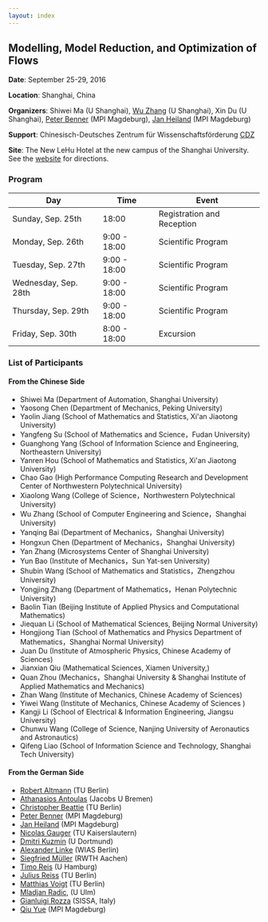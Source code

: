 ```yaml
---
layout: index
---
```


Modelling, Model Reduction, and Optimization of Flows
---

**Date**: September 25-29, 2016 

**Location**: Shanghai, China

**Organizers**: Shiwei Ma (U Shanghai), [Wu Zhang](http://www.hpcc.shu.edu.cn/Portals/283/people/zhangwu.html) (U Shanghai), Xin Du (U Shanghai), [Peter Benner](http://www.mpi-magdeburg.mpg.de/mitarbeiter/26532/15020) (MPI Magdeburg), [Jan Heiland](http://www.mpi-magdeburg.mpg.de/mitarbeiter/29457/834708) (MPI Magdeburg)

**Support**: Chinesisch-Deutsches Zentrum für Wissenschaftsförderung [CDZ](http://www.sinogermanscience.org.cn/de/index.html)

**Site**: The New LeHu Hotel at the new campus of the Shanghai University. See the [website](http://www.lhljt.shu.edu.cn/Default.aspx?tabid=31586) for directions.

### Program

| Day | Time | Event |
| ------- | ------ | ------- |
| Sunday, Sep. 25th | 18:00 | Registration and Reception |
| Monday, Sep. 26th | 9:00 - 18:00 | Scientific Program |
| Tuesday, Sep. 27th | 9:00 - 18:00 | Scientific Program |
| Wednesday, Sep. 28th | 9:00 - 18:00 | Scientific Program |
| Thursday, Sep. 29th | 9:00 - 18:00 | Scientific Program |
| Friday, Sep. 30th | 8:00 - 18:00 | Excursion |

### List of Participants

<h4> From the Chinese Side </h4>

 * Shiwei Ma (Department of Automation, Shanghai University)
 * Yaosong Chen (Department of Mechanics, Peking University)
 * Yaolin Jiang (School of Mathematics and Statistics, Xi'an Jiaotong University)
 * Yangfeng Su (School of Mathematics and Science，Fudan University)
 * Guanghong Yang (School of Information Science and Engineering, Northeastern University)
 * Yanren Hou (School of Mathematics and Statistics, Xi'an Jiaotong University)
 * Chao Gao (High Performance Computing Research and Development Center of Northwestern Polytechnical University)
 * Xiaolong Wang (College of Science，Northwestern Polytechnical University)
 * Wu Zhang (School of Computer Engineering and Science，Shanghai University)
 * Yanqing Bai (Department of Mechanics，Shanghai University)
 * Hongxun Chen (Department of Mechanics，Shanghai University)
 * Yan Zhang (Microsystems Center of Shanghai University)
 * Yun Bao (Institute of Mechanics，Sun Yat-sen University)
 * Shubin Wang (School of Mathematics and Statistics，Zhengzhou University)
 * Yongjing Zhang (Department of Mathematics，Henan Polytechnic University)
 * Baolin Tian (Beijing Institute of Applied Physics and Computational Mathematics)
 * Jiequan Li (School of Mathematical Sciences, Beijing Normal University)
 * Hongjiong Tian (School of Mathematics and Physics Department of Mathematics，Shanghai Normal University)
 * Juan Du (Institute of Atmospheric Physics, Chinese Academy of Sciences)
 * Jianxian Qiu (Mathematical Sciences, Xiamen University,)
 * Quan Zhou (Mechanics，Shanghai University & Shanghai Institute of Applied Mathematics and Mechanics)
 * Zhan Wang (Institute of Mechanics, Chinese Academy of Sciences)
 * Yiwei Wang (Institute of Mechanics, Chinese Academy of Sciences )
 * Kangji Li (School of Electrical & Information Engineering, Jiangsu University)
 * Chunwu Wang (College of Science, Nanjing University of Aeronautics and Astronautics)
 * Qifeng Liao (School of Information Science and Technology, Shanghai Tech University)

<h4> From the German Side </h4>

 * [Robert Altmann](https://www.math.tu-berlin.de/fachgebiete_ag_modnumdiff/fg_numerische_mathematik/v-menue/mitarbeiter/robert_altmann/home/) (TU Berlin)
 * [Athanasios Antoulas](https://www.jacobs-university.de/directory/aantoulas) (Jacobs U Bremen)
 * [Christopher Beattie](https://www.math.vt.edu/people/beattie/research/Research_Interests.html) (TU Berlin)
 * [Peter Benner](http://www.mpi-magdeburg.mpg.de/mitarbeiter/26532/15020) (MPI Magdeburg)
 * [Jan Heiland](http://www.mpi-magdeburg.mpg.de/mitarbeiter/29457/834708) (MPI Magdeburg)
 * [Nicolas Gauger](http://www.scicomp.uni-kl.de/team/gauger/) (TU Kaiserslautern)
 * [Dmitri Kuzmin](http://www.mathematik.uni-dortmund.de/de/personen/person/Dmitri+Kuzmin.html) (U Dortmund)
 * [Alexander Linke](http://www.wias-berlin.de/~linke/) (WIAS Berlin)
 * [Siegfried M&uuml;ller](https://www.igpm.rwth-aachen.de/personen/mueller) (RWTH Aachen)
 * [Timo Reis](http://www.math.uni-hamburg.de/home/reis/index.html.en) (U Hamburg)
 * [Julius Reiss](http://www.cfd.tu-berlin.de/~reiss/) (TU Berlin)
 * [Matthias Voigt](http://www.math.tu-berlin.de/fachgebiete_ag_modnumdiff/fg_numerische_mathematik/v_menue/mitarbeiter/matthias_voigt/home/) (TU Berlin)
 * [Mladjan Radic](https://www.uni-ulm.de/en/mawi/mawi-numerik/forschung/), (U Ulm)
 * [Gianluigi Rozza](http://www.math.sissa.it/users/gianluigi-rozza) (SISSA, Italy)
 * [Qiu Yue](http://www.mpi-magdeburg.mpg.de/employees/47281/823076) (MPI Magdeburg)

